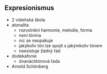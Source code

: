 ## Expresionismus
- 2 vídeňská škola
- atonalita
  - rozvolnění harmonie, melodie, forma
  - není tónina
  - nic se neopakuje
  - jakýkoliv tón lze spojit s jakýmkoliv tónem
  - neexistuje žádný řád
- dodekafonie
  - dvanáctitónová řada
- Arnold Schönberg
